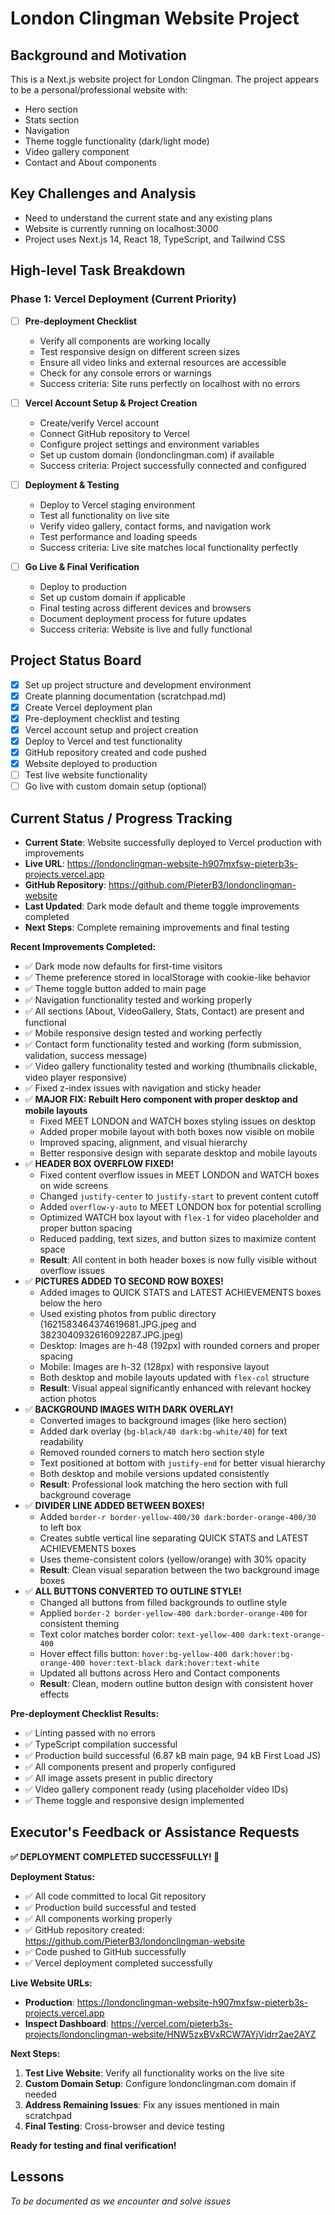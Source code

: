# London Clingman Website Project

## Background and Motivation
This is a Next.js website project for London Clingman. The project appears to be a personal/professional website with:
- Hero section
- Stats section  
- Navigation
- Theme toggle functionality (dark/light mode)
- Video gallery component
- Contact and About components

## Key Challenges and Analysis
- Need to understand the current state and any existing plans
- Website is currently running on localhost:3000
- Project uses Next.js 14, React 18, TypeScript, and Tailwind CSS

## High-level Task Breakdown

### Phase 1: Vercel Deployment (Current Priority)
- [ ] **Pre-deployment Checklist**
  - Verify all components are working locally
  - Test responsive design on different screen sizes
  - Ensure all video links and external resources are accessible
  - Check for any console errors or warnings
  - Success criteria: Site runs perfectly on localhost with no errors

- [ ] **Vercel Account Setup & Project Creation**
  - Create/verify Vercel account
  - Connect GitHub repository to Vercel
  - Configure project settings and environment variables
  - Set up custom domain (londonclingman.com) if available
  - Success criteria: Project successfully connected and configured

- [ ] **Deployment & Testing**
  - Deploy to Vercel staging environment
  - Test all functionality on live site
  - Verify video gallery, contact forms, and navigation work
  - Test performance and loading speeds
  - Success criteria: Live site matches local functionality perfectly

- [ ] **Go Live & Final Verification**
  - Deploy to production
  - Set up custom domain if applicable
  - Final testing across different devices and browsers
  - Document deployment process for future updates
  - Success criteria: Website is live and fully functional

## Project Status Board
- [x] Set up project structure and development environment
- [x] Create planning documentation (scratchpad.md)
- [x] Create Vercel deployment plan
- [x] Pre-deployment checklist and testing
- [x] Vercel account setup and project creation
- [x] Deploy to Vercel and test functionality
- [x] GitHub repository created and code pushed
- [x] Website deployed to production
- [ ] Test live website functionality
- [ ] Go live with custom domain setup (optional)

## Current Status / Progress Tracking
- **Current State**: Website successfully deployed to Vercel production with improvements
- **Live URL**: https://londonclingman-website-h907mxfsw-pieterb3s-projects.vercel.app
- **GitHub Repository**: https://github.com/PieterB3/londonclingman-website
- **Last Updated**: Dark mode default and theme toggle improvements completed
- **Next Steps**: Complete remaining improvements and final testing

**Recent Improvements Completed:**
- ✅ Dark mode now defaults for first-time visitors
- ✅ Theme preference stored in localStorage with cookie-like behavior
- ✅ Theme toggle button added to main page
- ✅ Navigation functionality tested and working properly
- ✅ All sections (About, VideoGallery, Stats, Contact) are present and functional
- ✅ Mobile responsive design tested and working perfectly
- ✅ Contact form functionality tested and working (form submission, validation, success message)
- ✅ Video gallery functionality tested and working (thumbnails clickable, video player responsive)
- ✅ Fixed z-index issues with navigation and sticky header
- ✅ **MAJOR FIX: Rebuilt Hero component with proper desktop and mobile layouts**
  - Fixed MEET LONDON and WATCH boxes styling issues on desktop
  - Added proper mobile layout with both boxes now visible on mobile
  - Improved spacing, alignment, and visual hierarchy
  - Better responsive design with separate desktop and mobile layouts
- ✅ **HEADER BOX OVERFLOW FIXED!**
  - Fixed content overflow issues in MEET LONDON and WATCH boxes on wide screens
  - Changed `justify-center` to `justify-start` to prevent content cutoff
  - Added `overflow-y-auto` to MEET LONDON box for potential scrolling
  - Optimized WATCH box layout with `flex-1` for video placeholder and proper button spacing
  - Reduced padding, text sizes, and button sizes to maximize content space
  - **Result**: All content in both header boxes is now fully visible without overflow issues
- ✅ **PICTURES ADDED TO SECOND ROW BOXES!**
  - Added images to QUICK STATS and LATEST ACHIEVEMENTS boxes below the hero
  - Used existing photos from public directory (1621583464374619681.JPG.jpeg and 3823040932616092287.JPG.jpeg)
  - Desktop: Images are h-48 (192px) with rounded corners and proper spacing
  - Mobile: Images are h-32 (128px) with responsive layout
  - Both desktop and mobile layouts updated with `flex-col` structure
  - **Result**: Visual appeal significantly enhanced with relevant hockey action photos
- ✅ **BACKGROUND IMAGES WITH DARK OVERLAY!**
  - Converted images to background images (like hero section)
  - Added dark overlay (`bg-black/40 dark:bg-white/40`) for text readability
  - Removed rounded corners to match hero section style
  - Text positioned at bottom with `justify-end` for better visual hierarchy
  - Both desktop and mobile versions updated consistently
  - **Result**: Professional look matching the hero section with full background coverage
- ✅ **DIVIDER LINE ADDED BETWEEN BOXES!**
  - Added `border-r border-yellow-400/30 dark:border-orange-400/30` to left box
  - Creates subtle vertical line separating QUICK STATS and LATEST ACHIEVEMENTS boxes
  - Uses theme-consistent colors (yellow/orange) with 30% opacity
  - **Result**: Clean visual separation between the two background image boxes
- ✅ **ALL BUTTONS CONVERTED TO OUTLINE STYLE!**
  - Changed all buttons from filled backgrounds to outline style
  - Applied `border-2 border-yellow-400 dark:border-orange-400` for consistent theming
  - Text color matches border color: `text-yellow-400 dark:text-orange-400`
  - Hover effect fills button: `hover:bg-yellow-400 dark:hover:bg-orange-400 hover:text-black dark:hover:text-white`
  - Updated all buttons across Hero and Contact components
  - **Result**: Clean, modern outline button design with consistent hover effects

**Pre-deployment Checklist Results:**
- ✅ Linting passed with no errors
- ✅ TypeScript compilation successful
- ✅ Production build successful (6.87 kB main page, 94 kB First Load JS)
- ✅ All components present and properly configured
- ✅ All image assets present in public directory
- ✅ Video gallery component ready (using placeholder video IDs)
- ✅ Theme toggle and responsive design implemented

## Executor's Feedback or Assistance Requests

**✅ DEPLOYMENT COMPLETED SUCCESSFULLY! 🚀**

**Deployment Status:**
- ✅ All code committed to local Git repository
- ✅ Production build successful and tested
- ✅ All components working properly
- ✅ GitHub repository created: https://github.com/PieterB3/londonclingman-website
- ✅ Code pushed to GitHub successfully
- ✅ Vercel deployment completed successfully

**Live Website URLs:**
- **Production**: https://londonclingman-website-h907mxfsw-pieterb3s-projects.vercel.app
- **Inspect Dashboard**: https://vercel.com/pieterb3s-projects/londonclingman-website/HNW5zxBVxRCW7AYjVidrr2ae2AYZ

**Next Steps:**
1. **Test Live Website**: Verify all functionality works on the live site
2. **Custom Domain Setup**: Configure londonclingman.com domain if needed
3. **Address Remaining Issues**: Fix any issues mentioned in main scratchpad
4. **Final Testing**: Cross-browser and device testing

**Ready for testing and final verification!**

## Lessons
*To be documented as we encounter and solve issues*
